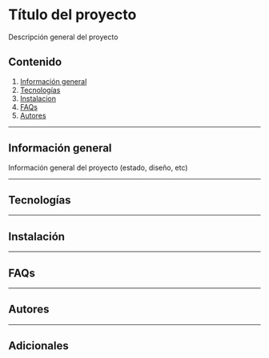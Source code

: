 # Título del proyecto 
Descripción general del proyecto 

## Contenido 
1. [Información general](#información-general)
2. [Tecnologías](#tecnologías)
3. [Instalacion](#instalación)
4. [FAQs](#faqs)
5. [Autores](#autores)

---
   
## Información general 
Información general del proyecto (estado, diseño, etc) 

---

## Tecnologías 

---

## Instalación 

---

## FAQs

---

## Autores 

---

## Adicionales 
